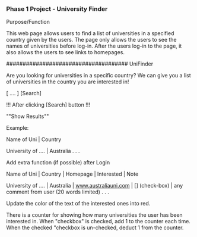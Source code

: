 ### Phase 1 Project - University Finder ###

Purpose/Function

This web page allows users to find a list of universities in a specified country given by the users. The page only allows the users to see the names of universities before log-in. After the users log-in to the page, it also allows the users to see links to homepages.

#####################################
UniFinder

Are you looking for universities in a specific country? We can give you a list of universities in the country you are interested in!

[ ....             ] [Search]


!!! After clicking [Search] button !!!

""Show Results""

Example:

Name of Uni         |  Country

University of ....  |  Australia
.
.
.

Add extra function (if possible) after Login

Name of Uni         |  Country      |  Homepage             |  Interested       |  Note

University of ....  |  Australia    | www.australiauni.com  |    [] (check-box) |  any comment from user (20 words limited)
.
.
.

Update the color of the text of the interested ones into red.

There is a counter for showing how many universities the user has been interested in.
When "checkbox" is checked, add 1 to the counter each time.
When the checked "checkbox is un-checked, deduct 1 from the counter.


